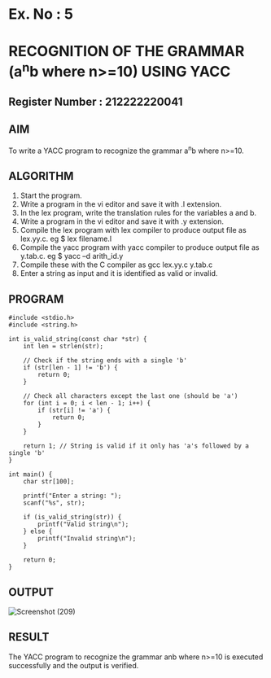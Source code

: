# Ex. No : 5	
# RECOGNITION OF THE GRAMMAR (a<sup>n</sup>b where n>=10) USING YACC
## Register Number : 212222220041

## AIM   
To write a YACC program to recognize the grammar a<sup>n</sup>b where n>=10.

## ALGORITHM
1.	Start the program.
2.	Write a program in the vi editor and save it with .l extension.
3.	In the lex program, write the translation rules for the variables a and b.
4.	Write a program in the vi editor and save it with .y extension.
5.	Compile the lex program with lex compiler to produce output file as lex.yy.c. eg $ lex filename.l
6.	Compile the yacc program with yacc compiler to produce output file as y.tab.c. eg $ yacc –d arith_id.y
7.	Compile these with the C compiler as gcc lex.yy.c y.tab.c
8.	Enter a string as input and it is identified as valid or invalid.
 
## PROGRAM
```
#include <stdio.h>
#include <string.h>

int is_valid_string(const char *str) {
    int len = strlen(str);

    // Check if the string ends with a single 'b'
    if (str[len - 1] != 'b') {
        return 0;
    }

    // Check all characters except the last one (should be 'a')
    for (int i = 0; i < len - 1; i++) {
        if (str[i] != 'a') {
            return 0;
        }
    }

    return 1; // String is valid if it only has 'a's followed by a single 'b'
}

int main() {
    char str[100];
    
    printf("Enter a string: ");
    scanf("%s", str);

    if (is_valid_string(str)) {
        printf("Valid string\n");
    } else {
        printf("Invalid string\n");
    }

    return 0;
}
```

## OUTPUT 
![Screenshot (209)](https://github.com/user-attachments/assets/aa219285-6895-4c34-9f65-223b910cc67e)


## RESULT
The YACC program to recognize the grammar anb where n>=10 is executed successfully and the output is verified.
